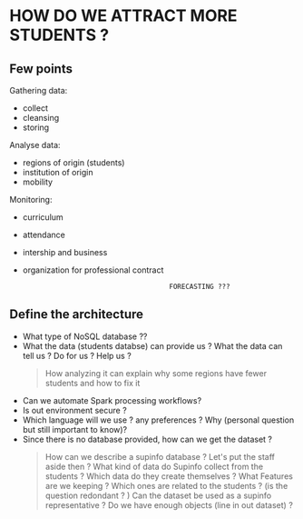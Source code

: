 # HOW DO WE ATTRACT MORE STUDENTS ?

## Few points

Gathering data:

- collect
- cleansing
- storing

Analyse data:

- regions of origin (students)
- institution of origin
- mobility

Monitoring:

- curriculum
- attendance
- intership and business
- organization for professional contract

                                          FORECASTING ???

## Define the architecture

- What type of NoSQL database ??
- What the data (students databse) can provide us ? What the data can tell us ?
  Do for us ? Help us ?
  > How analyzing it can explain why some regions have fewer students and how to
  > fix it
- Can we automate Spark processing workflows?
- Is out environment secure ?
- Which language will we use ? any preferences ? Why (personal question but
  still important to know)?
- Since there is no database provided, how can we get the dataset ?
  > How can we describe a supinfo database ? Let's put the staff aside then ?
  > What kind of data do Supinfo collect from the students ? Which data do they
  > create themselves ? What Features are we keeping ? Which ones are related to
  > the students ? (is the question redondant ? ) Can the dataset be used as a
  > supinfo representative ? Do we have enough objects (line in out dataset) ?

##
